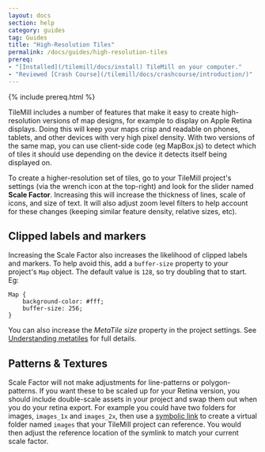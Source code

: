 ```yaml
---
layout: docs
section: help
category: guides
tag: Guides
title: "High-Resolution Tiles"
permalink: /docs/guides/high-resolution-tiles
prereq:
- "[Installed](/tilemill/docs/install) TileMill on your computer."
- "Reviewed [Crash Course](/tilemill/docs/crashcourse/introduction/)"
---
```


{% include prereq.html %}

<!-- WIP, feel free to chip in -->

TileMill includes a number of features that make it easy to create high-resolution versions of map designs, for example to display on Apple Retina displays. Doing this will keep your maps crisp and readable on phones, tablets, and other devices with very high pixel density. With two versions of the same map, you can use client-side code (eg MapBox.js) to detect which of tiles it should use depending on the device it detects itself being displayed on.

To create a higher-resolution set of tiles, go to your TileMill project's settings (via the wrench icon at the top-right) and look for the slider named **Scale Factor**. Increasing this will increase the thickness of lines, scale of icons, and size of text. It will also adjust zoom level filters to help account for these changes (keeping similar feature density, relative sizes, etc).

## Clipped labels and markers

Increasing the Scale Factor also increases the likelihood of clipped labels and markers. To help avoid this, add a `buffer-size` property to your project's `Map` object. The default value is `128`, so try doubling that to start. Eg:

    Map {
        background-color: #fff;
        buffer-size: 256;
    }

You can also increase the *MetaTile size* property in the project settings. See [Understanding metatiles](/tilemill/docs/guides/metatiles/) for full details.

## Patterns & Textures

Scale Factor will not make adjustments for line-patterns or polygon-patterns. If you want these to be scaled up for your Retina version, you should include double-scale assets in your project and swap them out when you do your retina export. For example you could have two folders for images, `images_1x` and `images_2x`, then use a [symbolic link](http://en.wikipedia.org/wiki/Symbolic_link) to create a virtual folder named `images` that your TileMill project can reference. You would then adjust the reference location of the symlink to match your current scale factor.
